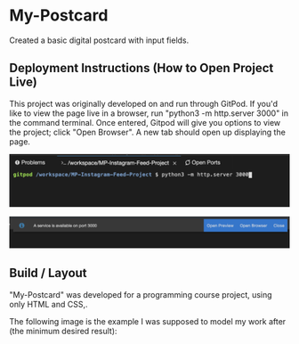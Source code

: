 # My-Postcard
  Created a basic digital postcard with input fields.

## Deployment Instructions (How to Open Project Live)
  This project was originally developed on and run through GitPod. If you'd like to view the page live in a browser, run "python3 -m http.server 3000" in the command terminal. Once entered, Gitpod will give you options to view the project; click "Open Browser". A new tab should open up displaying the page. 

![](./images/sampleOfRunCommand.png)

![](./images/sampleOfOpenBrowserOption.png)

## Build / Layout
  "My-Postcard" was developed for a programming course project, using only HTML and CSS,.

  The following image is the example I was supposed to model my work after (the minimum desired result):
